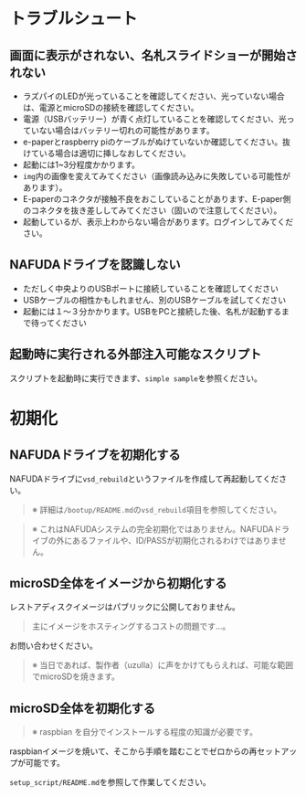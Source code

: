 トラブルシュート
==============

## 画面に表示がされない、名札スライドショーが開始されない

- ラズパイのLEDが光っていることを確認してください、光っていない場合は、電源とmicroSDの接続を確認してください。
- 電源（USBバッテリー）が青く点灯していることを確認してください、光っていない場合はバッテリー切れの可能性があります。
- e-paperとraspberry piのケーブルがぬけていないか確認してください。抜けている場合は適切に挿しなおしてください。
- 起動には1~3分程度かかります。
- `img`内の画像を変えてみてください（画像読み込みに失敗している可能性があります）。
- E-paperのコネクタが接触不良をおこしていることがあります、E-paper側のコネクタを抜き差ししてみてください（固いので注意してください）。
- 起動しているが、表示上わからない場合があります。ログインしてみてください。


## NAFUDAドライブを認識しない

- ただしく中央よりのUSBポートに接続していることを確認してください
- USBケーブルの相性かもしれません、別のUSBケーブルを試してください
- 起動には１〜３分かかります。USBをPCと接続した後、名札が起動するまで待ってください


## 起動時に実行される外部注入可能なスクリプト

スクリプトを起動時に実行できます、`simple sample`を参照ください。


# 初期化

## NAFUDAドライブを初期化する

NAFUDAドライブに`vsd_rebuild`というファイルを作成して再起動してください。

> ※ 詳細は`/bootup/README.md`の`vsd_rebuild`項目を参照してください。

> ※ これはNAFUDAシステムの完全初期化ではありません。NAFUDAドライブの外にあるファイルや、ID/PASSが初期化されるわけではありません。


## microSD全体をイメージから初期化する

レストアディスクイメージはパブリックに公開しておりません。

> 主にイメージをホスティングするコストの問題です…。

お問い合わせください。

> ※ 当日であれば、製作者（uzulla）に声をかけてもらえれば、可能な範囲でmicroSDを焼きます。


## microSD全体を初期化する

> ※ raspbian を自分でインストールする程度の知識が必要です。

raspbianイメージを焼いて、そこから手順を踏むことでゼロからの再セットアップが可能です。

`setup_script/README.md`を参照して作業してください。

